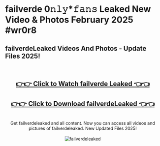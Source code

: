 # failverde 0𝚗𝚕𝚢*𝚏𝚊𝚗𝚜 Leaked New Video & Photos February 2025 #wr0r8

<h2>failverdeLeaked Videos And Photos - Update Files 2025!</h2>
<br>
<div align="center">
<h2><a href="https://mediaupload.pro?title=failverde&ref=11F" rel="nofollow">👉👉 Click to Watch failverde Leaked 👈👈</a></h2>
<h2><a href="https://mediaupload.pro?title=failverde&ref=11F" rel="nofollow">👉👉 Click to Download failverdeLeaked 👈👈</a></h2>
<br>
Get failverdeleaked and all content. Now you can access all videos and pictures of failverdeleaked. New Updated Files 2025!
<br>
<br>
<a href="https://mediaupload.pro?title=failverde&ref=11F" rel="nofollow" data-target="animated-image.originalLink"><img src="https://i.ibb.co/Gkj2r4b/banner.png" alt="failverdeleaked" style="max-width: 100%; display: inline-block;" data-target="animated-image.originalImage"></a>
</div>
<br>

